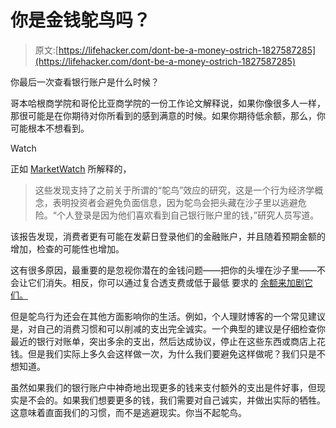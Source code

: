 # 你是金钱鸵鸟吗？

> 原文:[https://lifehacker.com/dont-be-a-money-ostrich-1827587285](https://lifehacker.com/dont-be-a-money-ostrich-1827587285)

你最后一次查看银行账户是什么时候？

哥本哈根商学院和哥伦比亚商学院的一份工作论文解释说，如果你像很多人一样，那很可能是在你期待对你所看到的感到满意的时候。如果你期待低余额，那么，你可能根本不想看到。

Watch

正如 [MarketWatch](https://www.marketwatch.com/story/when-it-comes-to-checking-financial-accounts-people-are-like-ostriches-2017-10-24) 所解释的，

> 这些发现支持了之前关于所谓的“鸵鸟”效应的研究，这是一个行为经济学概念，表明投资者会避免负面信息，因为鸵鸟会把头藏在沙子里以逃避危险。“个人登录是因为他们喜欢看到自己银行账户里的钱，”研究人员写道。

该报告发现，消费者更有可能在发薪日登录他们的金融账户，并且随着预期金额的增加，检查的可能性也增加。

这有很多原因，最重要的是忽视你潜在的金钱问题——把你的头埋在沙子里——不会让它们消失。相反，你可以通过复合透支费或低于最低 要求的 [余额来加剧它们。](https://twocents.lifehacker.com/if-youre-paying-fees-of-any-kind-get-a-new-bank-1821925666)

但是鸵鸟行为还会在其他方面影响你的生活。例如，个人理财博客的一个常见建议是，对自己的消费习惯和可以削减的支出完全诚实。一个典型的建议是仔细检查你最近的银行对账单，突出多余的支出，然后达成协议，停止在这些东西或商店上花钱。但是我们实际上多久会这样做一次，为什么我们要避免这样做呢？我们只是不想知道。

虽然如果我们的银行账户中神奇地出现更多的钱来支付额外的支出是件好事，但现实是不会的。如果我们想要更多的钱，我们需要对自己诚实，并做出实际的牺牲。这意味着直面我们的习惯，而不是逃避现实。你当不起鸵鸟。